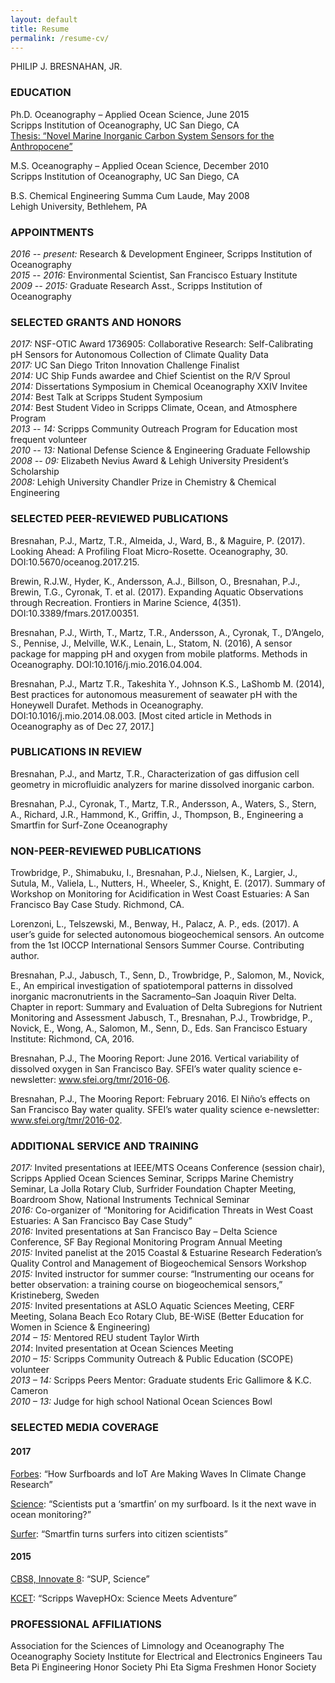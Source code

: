 ```yaml
---
layout: default
title: Resume
permalink: /resume-cv/
---
```


PHILIP J. BRESNAHAN, JR.

### EDUCATION
Ph.D. Oceanography – Applied Ocean Science, June 2015  
Scripps Institution of Oceanography, UC San Diego, CA  
[Thesis: “Novel Marine Inorganic Carbon System Sensors for the Anthropocene”](https://escholarship.org/uc/item/9q30f3qr)  

M.S. Oceanography – Applied Ocean Science, December 2010  
Scripps Institution of Oceanography, UC San Diego, CA

B.S. Chemical Engineering Summa Cum Laude, May 2008  
Lehigh University, Bethlehem, PA

### APPOINTMENTS
_2016 -- present:_ Research & Development Engineer, Scripps Institution of Oceanography  
_2015 -- 2016:_ Environmental Scientist, San Francisco Estuary Institute  
_2009 -- 2015:_ Graduate Research Asst., Scripps Institution of Oceanography

### SELECTED GRANTS AND HONORS
_2017:_ NSF-OTIC Award 1736905: Collaborative Research: Self-Calibrating pH Sensors for Autonomous Collection of Climate Quality Data  
_2017:_ UC San Diego Triton Innovation Challenge Finalist  
_2014:_ UC Ship Funds awardee and Chief Scientist on the R/V Sproul  
_2014:_ Dissertations Symposium in Chemical Oceanography XXIV Invitee  
_2014:_ Best Talk at Scripps Student Symposium  
_2014:_ Best Student Video in Scripps Climate, Ocean, and Atmosphere Program  
_2013 -- 14:_ Scripps Community Outreach Program for Education most frequent volunteer  
_2010 -- 13:_ National Defense Science & Engineering Graduate Fellowship  
_2008 -- 09:_ Elizabeth Nevius Award & Lehigh University President’s Scholarship  
_2008:_ Lehigh University Chandler Prize in Chemistry & Chemical Engineering

### SELECTED PEER-REVIEWED PUBLICATIONS
Bresnahan, P.J., Martz, T.R., Almeida, J., Ward, B., & Maguire, P. (2017). Looking Ahead: A Profiling Float Micro-Rosette. Oceanography, 30. DOI:10.5670/oceanog.2017.215.

Brewin, R.J.W., Hyder, K., Andersson, A.J., Billson, O., Bresnahan, P.J., Brewin, T.G., Cyronak, T. et al. (2017). Expanding Aquatic Observations through Recreation. Frontiers in Marine Science, 4(351). DOI:10.3389/fmars.2017.00351.

Bresnahan, P.J., Wirth, T., Martz, T.R., Andersson, A., Cyronak, T., D’Angelo, S., Pennise, J., Melville, W.K., Lenain, L., Statom, N. (2016), A sensor package for mapping pH and oxygen from mobile platforms. Methods in Oceanography. DOI:10.1016/j.mio.2016.04.004.

Bresnahan, P.J., Martz T.R., Takeshita Y., Johnson K.S., LaShomb M. (2014), Best practices for autonomous measurement of seawater pH with the Honeywell Durafet. Methods in Oceanography. DOI:10.1016/j.mio.2014.08.003.
[Most cited article in Methods in Oceanography as of Dec 27, 2017.]

### PUBLICATIONS IN REVIEW
Bresnahan, P.J., and Martz, T.R., Characterization of gas diffusion cell geometry in microfluidic analyzers for marine dissolved inorganic carbon.

Bresnahan, P.J., Cyronak, T., Martz, T.R., Andersson, A., Waters, S., Stern, A., Richard, J.R., Hammond, K., Griffin, J., Thompson, B., Engineering a Smartfin for Surf-Zone Oceanography

### NON-PEER-REVIEWED PUBLICATIONS
Trowbridge, P., Shimabuku, I., Bresnahan, P.J., Nielsen, K., Largier, J., Sutula, M., Valiela, L., Nutters, H., Wheeler, S., Knight, E. (2017). Summary of Workshop on Monitoring for Acidification in West Coast Estuaries: A San Francisco Bay Case Study. Richmond, CA.

Lorenzoni, L., Telszewski, M., Benway, H., Palacz, A. P., eds. (2017). A user’s guide for selected autonomous biogeochemical sensors. An outcome from the 1st IOCCP International Sensors Summer Course. Contributing author.

Bresnahan, P.J., Jabusch, T., Senn, D., Trowbridge, P., Salomon, M., Novick, E., An empirical investigation of spatiotemporal patterns in dissolved inorganic macronutrients in the Sacramento–San Joaquin River Delta. Chapter in report: Summary and Evaluation of Delta Subregions for Nutrient Monitoring and Assessment Jabusch, T., Bresnahan, P.J., Trowbridge, P., Novick, E., Wong, A., Salomon, M., Senn, D., Eds. San Francisco Estuary Institute: Richmond, CA, 2016.

Bresnahan, P.J., The Mooring Report: June 2016. Vertical variability of dissolved oxygen in San Francisco Bay. SFEI’s water quality science e-newsletter: www.sfei.org/tmr/2016-06.

Bresnahan, P.J., The Mooring Report: February 2016. El Niño’s effects on San Francisco Bay water quality. SFEI’s water quality science e-newsletter: www.sfei.org/tmr/2016-02.

### ADDITIONAL SERVICE AND TRAINING
_2017:_ Invited presentations at IEEE/MTS Oceans Conference (session chair), Scripps Applied Ocean Sciences Seminar, Scripps Marine Chemistry Seminar, La Jolla Rotary Club, Surfrider Foundation Chapter Meeting, Boardroom Show, National Instruments Technical Seminar  
_2016:_ Co-organizer of “Monitoring for Acidification Threats in West Coast Estuaries: A San Francisco Bay Case Study”  
_2016:_ Invited presentations at San Francisco Bay – Delta Science Conference, SF Bay Regional Monitoring Program Annual Meeting  
_2015:_ Invited panelist at the 2015 Coastal & Estuarine Research Federation’s Quality Control and Management of Biogeochemical Sensors Workshop  
_2015:_ Invited instructor for summer course: “Instrumenting our oceans for better observation: a training course on biogeochemical sensors,” Kristineberg, Sweden  
_2015:_ Invited presentations at ASLO Aquatic Sciences Meeting, CERF Meeting, Solana Beach Eco Rotary Club, BE-WiSE (Better Education for Women in Science & Engineering)  
_2014 – 15:_ Mentored REU student Taylor Wirth  
_2014_: Invited presentation at Ocean Sciences Meeting  
_2010 – 15:_ Scripps Community Outreach & Public Education (SCOPE) volunteer  
_2013 – 14:_ Scripps Peers Mentor: Graduate students Eric Gallimore & K.C. Cameron  
_2010 – 13:_ Judge for high school National Ocean Sciences Bowl

### SELECTED MEDIA COVERAGE
#### 2017

[Forbes](https://www.forbes.com/sites/delltechnologies/2017/11/22/how-surfboards-and-iot-are-making-waves-in-climate-change-research): “How Surfboards and IoT Are Making Waves In Climate Change Research”

[Science](http://scim.ag/smartfins): “Scientists put a ‘smartfin’ on my surfboard. Is it the next wave in ocean monitoring?”

[Surfer](https://www.surfer.com/features/smartfin-turns-surfers-into-citizen-scientists/): “Smartfin turns surfers into citizen scientists”

#### 2015

[CBS8, Innovate 8](http://www.cbs8.com/category/155799/video-landing-page?autoStart=true&topVideoCatNo=default&clipId=11751920): “SUP, Science”

[KCET](https://www.kcet.org/shows/california-coastal-trail/scripps-wavephox-science-meets-adventure): “Scripps WavepHOx: Science Meets Adventure”

### PROFESSIONAL AFFILIATIONS
Association for the Sciences of Limnology and Oceanography
The Oceanography Society
Institute for Electrical and Electronics Engineers
Tau Beta Pi Engineering Honor Society
Phi Eta Sigma Freshmen Honor Society
